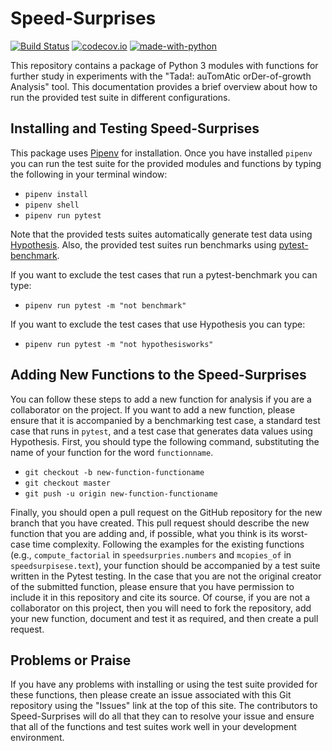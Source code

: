 # Speed-Surprises

[![Build Status](https://api.travis-ci.org/Tada-Project/speed-surprises.svg?branch=master)](https://travis-ci.org/Tada-Project/speed-surprises) [![codecov.io](http://codecov.io/github/Tada-Project/speed-surprises/coverage.svg?branch=master)](http://codecov.io/github/Tada-Project/speed-surprises?branch=master) [![made-with-python](https://img.shields.io/badge/Made%20with-Python-orange.svg)](https://www.python.org/)

This repository contains a package of Python 3 modules with functions for
further study in experiments with the "Tada!: auTomAtic orDer-of-growth
Analysis" tool. This documentation provides a brief overview about how to run
the provided test suite in different configurations.

## Installing and Testing Speed-Surprises

This package uses [Pipenv](https://github.com/pypa/pipenv) for installation.
Once you have installed `pipenv` you can run the test suite for the provided
modules and functions by typing the following in your terminal window:

- `pipenv install`
- `pipenv shell`
- `pipenv run pytest`

Note that the provided tests suites automatically generate test data using
[Hypothesis](https://hypothesis.works/). Also, the provided test suites run
benchmarks using
[pytest-benchmark](https://github.com/ionelmc/pytest-benchmark).

If you want to exclude the test cases that run a pytest-benchmark you can type:

- `pipenv run pytest -m "not benchmark"`

If you want to exclude the test cases that use Hypothesis you can type:

- `pipenv run pytest -m "not hypothesisworks"`

## Adding New Functions to the Speed-Surprises

You can follow these steps to add a new function for analysis if you are a
collaborator on the project. If you want to add a new function, please ensure
that it is accompanied by a benchmarking test case, a standard test case that
runs in `pytest`, and a test case that generates data values using Hypothesis.
First, you should type the following command, substituting the name of your
function for the word `functionname`.

- `git checkout -b new-function-functioname`
- `git checkout master`
- `git push -u origin new-function-functioname`

Finally, you should open a pull request on the GitHub repository for the new
branch that you have created. This pull request should describe the new function
that you are adding and, if possible, what you think is its worst-case time
complexity. Following the examples for the existing functions (e.g.,
`compute_factorial` in `speedsurpries.numbers` and `mcopies_of` in
`speedsurpisese.text`), your function should be accompanied by a test suite
written in the Pytest testing. In the case that you are not the original creator
of the submitted function, please ensure that you have permission to include it
in this repository and cite its source. Of course, if you are not a collaborator
on this project, then you will need to fork the repository, add your new
function, document and test it as required, and then create a pull request.

## Problems or Praise

If you have any problems with installing or using the test suite provided for
these functions, then please create an issue associated with this Git repository
using the "Issues" link at the top of this site. The contributors to
Speed-Surprises will do all that they can to resolve your issue and ensure that
all of the functions and test suites work well in your development environment.
